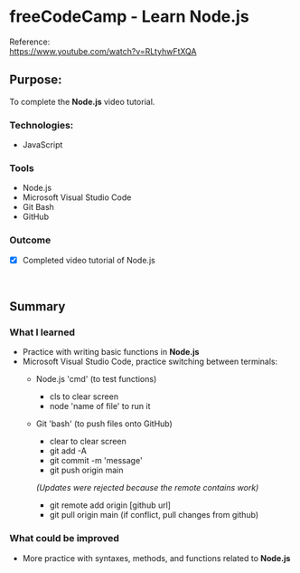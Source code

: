 # freeCodeCamp - Learn Node.js 

Reference:
<br/>
https://www.youtube.com/watch?v=RLtyhwFtXQA


## Purpose: 
To complete the **Node.js** video tutorial. 


### Technologies: 
* JavaScript

### Tools
* Node.js
* Microsoft Visual Studio Code
* Git Bash
* GitHub


### Outcome
* [x] Completed video tutorial of Node.js 

<br />


## Summary

### What I learned
* Practice with writing basic functions in **Node.js**
* Microsoft Visual Studio Code, practice switching between terminals: 
  * Node.js 'cmd' (to test functions)
    * cls to clear screen
    * node 'name of file' to run it 
  * Git 'bash' (to push files onto GitHub) 
    * clear to clear screen
    * git add -A
    * git commit -m 'message'
    * git push origin main 
    
    *(Updates were rejected because the remote contains work)*
    * git remote add origin [github url]
    * git pull origin main (if conflict, pull changes from github)


### What could be improved
* More practice with syntaxes, methods, and functions related to **Node.js** 



